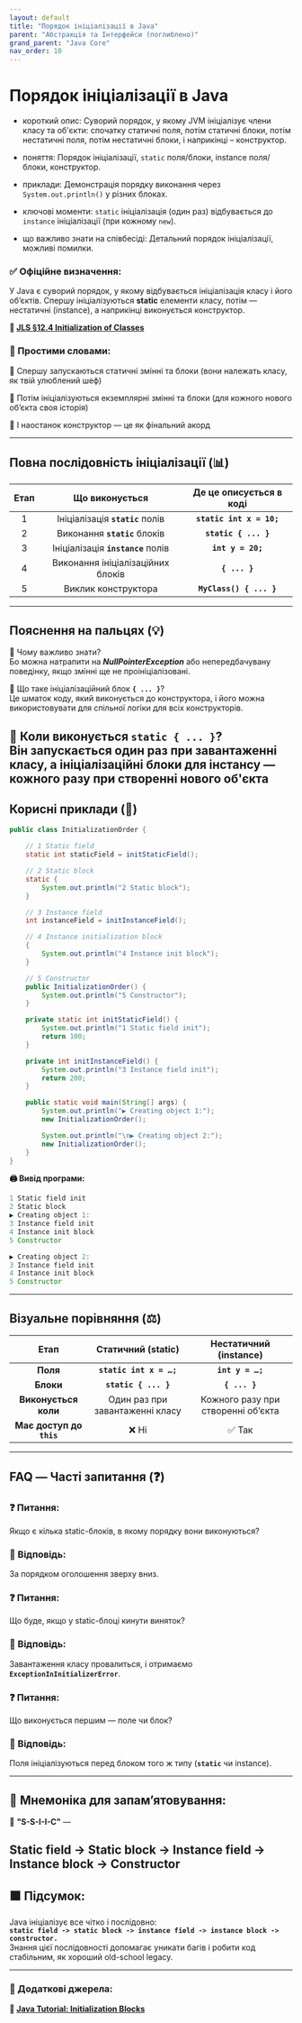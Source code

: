 ```yaml
---
layout: default
title: "Порядок ініціалізації в Java"
parent: "Абстракція та Інтерфейси (поглиблено)"
grand_parent: "Java Core"
nav_order: 10
---
```


# Порядок ініціалізації в Java

* короткий опис: Суворий порядок, у якому JVM ініціалізує члени класу та об'єкти: спочатку статичні поля, потім статичні блоки, потім нестатичні поля, потім нестатичні блоки, і наприкінці – конструктор.

* поняття: Порядок ініціалізації, `static` поля/блоки, instance поля/блоки, конструктор.

* приклади: Демонстрація порядку виконання через `System.out.println()` у різних блоках.

* ключові моменти: `static` ініціалізація (один раз) відбувається до `instance` ініціалізації (при кожному `new`).

* що важливо знати на співбесіді: Детальний порядок ініціалізації, можливі помилки.

### **✅ Офіційне визначення:**

У Java є суворий порядок, у якому відбувається ініціалізація класу і його об’єктів. Спершу ініціалізуються **static** елементи класу, потім — нестатичні (instance), а наприкінці виконується конструктор.

**🔗 [JLS §12.4 Initialization of Classes](https://docs.oracle.com/javase/specs/jls/se17/html/jls-12.html#jls-12.4)**

### **🧠 Простими словами:**

🔹 Спершу запускаються статичні змінні та блоки (вони належать класу, як твій улюблений шеф)

🔹 Потім ініціалізуються екземплярні змінні та блоки (для кожного нового об’єкта своя історія)

🔹 І наостанок конструктор — це як фінальний акорд

---

## **Повна послідовність ініціалізації (📊)**

| Етап | Що виконується | Де це описується в коді |
|:----:| :---: | :---: |
|  1   | Ініціалізація **`static`** полів | **`static int x = 10;`** |
|  2   | Виконання **`static`** блоків | **`static { ... }`** |
|  3   | Ініціалізація **`instance`** полів | **`int y = 20;`** |
|  4   | Виконання ініціалізаційних блоків | **`{ ... }`** |
|  5   | Виклик конструктора | **`MyClass() { ... }`** |

---

## **Пояснення на пальцях (💡)**

🔸 Чому важливо знати?  
Бо можна натрапити на ***NullPointerException*** або непередбачувану поведінку, якщо змінні ще не проініціалізовані.

🔸 Що таке ініціалізаційний блок **`{ ... }`**?  
Це шматок коду, який виконується до конструктора, і його можна використовувати для спільної логіки для всіх конструкторів.

🔸 Коли виконується **`static { ... }`**?  
Він запускається один раз при завантаженні класу, а ініціалізаційні блоки для інстансу — кожного разу при створенні нового об'єкта
---

## **Корисні приклади (🧪)**

```java
public class InitializationOrder {

    // 1 Static field
    static int staticField = initStaticField();

    // 2 Static block
    static {
        System.out.println("2 Static block");
    }

    // 3 Instance field
    int instanceField = initInstanceField();

    // 4 Instance initialization block
    {
        System.out.println("4 Instance init block");
    }

    // 5 Constructor
    public InitializationOrder() {
        System.out.println("5 Constructor");
    }

    private static int initStaticField() {
        System.out.println("1 Static field init");
        return 100;
    }

    private int initInstanceField() {
        System.out.println("3 Instance field init");
        return 200;
    }

    public static void main(String[] args) {
        System.out.println("▶ Creating object 1:");
        new InitializationOrder();

        System.out.println("\n▶ Creating object 2:");
        new InitializationOrder();
    }
}
```

**🖨 Вивід програми:**

```java
1 Static field init  
2 Static block  
▶ Creating object 1:  
3 Instance field init  
4 Instance init block  
5 Constructor  

▶ Creating object 2:  
3 Instance field init  
4 Instance init block  
5 Constructor 
```

---

## **Візуальне порівняння (⚖️)**

| Етап | Статичний (static) | Нестатичний (instance) |
| :---: | :---: | :---: |
| **Поля** | **`static int x = …;`** | **`int y = …;`** |
| **Блоки** | **`static { ... }`** | **`{ ... }`** |
| **Виконується коли** | Один раз при завантаженні класу | Кожного разу при створенні об’єкта |
| **Має доступ до `this`** | ❌ Ні | ✅ Так |

---

## **FAQ — Часті запитання (❓)**

### **❓ Питання:**

Якщо є кілька static-блоків, в якому порядку вони виконуються?

### **💬 Відповідь:**

 За порядком оголошення зверху вниз.

### **❓ Питання:**

Що буде, якщо у static-блоці кинути виняток?

### **💬 Відповідь:**

 Завантаження класу провалиться, і отримаємо **`ExceptionInInitializerError`**.

### **❓ Питання:**

Що виконується першим — поле чи блок?

### **💬 Відповідь:**

 Поля ініціалізуються перед блоком того ж типу (**`static`** чи instance).

---

## **🧠 Мнемоніка для запам’ятовування:**

📌 **"S-S-I-I-C"** —

**Static field -> Static block -> Instance field -> Instance block -> Constructor**
---

## **🟩 Підсумок:**

Java ініціалізує все чітко і послідовно:  
**`static field -> static block -> instance field -> instance block -> constructor.`**  
Знання цієї послідовності допомагає уникати багів і робити код стабільним, як хороший old-school legacy.

---

### **🔗 Додаткові джерела:**

**🔗 [Java Tutorial: Initialization Blocks](https://docs.oracle.com/javase/tutorial/java/javaOO/initial.html)**
